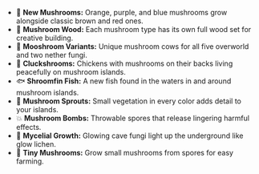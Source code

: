 - 🍄 **New Mushrooms:** Orange, purple, and blue mushrooms grow alongside classic brown and red ones.  
- 🌳 **Mushroom Wood:** Each mushroom type has its own full wood set for creative building.  
- 🐄 **Mooshroom Variants:** Unique mushroom cows for all five overworld and two nether fungi.  
- 🐔 **Cluckshrooms:** Chickens with mushrooms on their backs living peacefully on mushroom islands.  
- 🐟 **Shroomfin Fish:** A new fish found in the waters in and around mushroom islands.  
- 🌱 **Mushroom Sprouts:** Small vegetation in every color adds detail to your islands.  
- 💥 **Mushroom Bombs:** Throwable spores that release lingering harmful effects.  
- 🌌 **Mycelial Growth:** Glowing cave fungi light up the underground like glow lichen.  
- 🌾 **Tiny Mushrooms:** Grow small mushrooms from spores for easy farming.  

